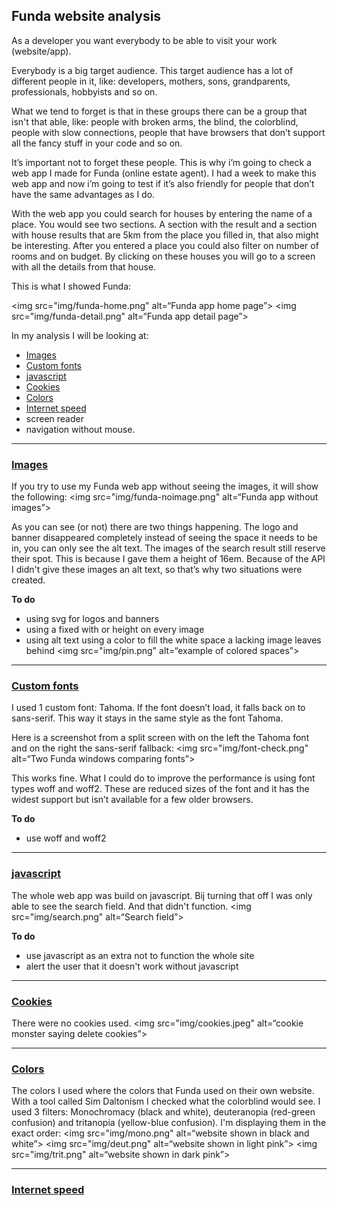 ## Funda website analysis

As a developer you want everybody to be able to visit your work (website/app).

Everybody is a big target audience. This target audience has a lot of different people in it, like: developers, mothers, sons, grandparents, professionals, hobbyists and so on.

What we tend to forget is that in these groups there can be a group that isn't that able, like: people with broken arms, the blind, the colorblind, people with slow connections, people that have browsers that don’t support all the fancy stuff in your code and so on.

It’s important not to forget these people. This is why i’m going to check a web app I made for Funda (online estate agent). I had a week to make this web app and now i’m going to test if it’s also friendly for people that don’t have the same advantages as I do.

With the web app you could search for houses by entering the name of a place. You would see two sections. A section with the result and a section with house results that are 5km from the place you filled in, that also might be interesting. After you entered a place you could also filter on number of rooms and on budget. By clicking on these houses you will go to a screen with all the details from that house.

This is what I showed Funda:

<img src="img/funda-home.png" alt=“Funda app home page”>
<img src="img/funda-detail.png" alt=“Funda app detail page”>

In my analysis I will be looking at:
+ [Images](#images)
+ [Custom fonts](#custom-fonts)
+ [javascript](#js)
+ [Cookies](#cookies)
+ [Colors](#colors)
+ [Internet speed](#int)
+ screen reader
+ navigation without mouse.

---

### [Images](#images)
If you try to use my Funda web app without seeing the images, it will show the following:
<img src="img/funda-noimage.png" alt=“Funda app without images”>

As you can see (or not) there are two things happening. The logo and banner disappeared completely instead of seeing the space it needs to be in, you can only see the alt text. The images of the search result still reserve their spot. This is because I gave them a height of 16em. Because of the API I didn't give these images an alt text, so that’s why two situations were created.

__To do__
+ using svg for logos and banners
+ using a fixed with or height on every image
+ using alt text
using a color to fill the white space a lacking image leaves behind
<img src="img/pin.png" alt=“example of colored spaces”>

---

### [Custom fonts](#custom-fonts)

I used 1 custom font: Tahoma. If the font doesn’t load, it falls back on to sans-serif. This way it stays in the same style as the font Tahoma.

Here is a screenshot from a split screen with on the left the Tahoma font and on the right the sans-serif fallback:
<img src="img/font-check.png" alt=“Two Funda windows comparing fonts”>

This works fine. What I could do to improve the performance is using font types woff and woff2. These are reduced sizes of the font and it has the widest support but isn’t available for a few older browsers.

__To do__
+ use woff and woff2

---

### [javascript](#js)

The whole web app was build on javascript. Bij turning that off I was only able to see the search field. And that didn't function.
<img src="img/search.png" alt=“Search field”>

__To do__
+ use javascript as an extra not to function the whole site
+ alert the user that it doesn't work without javascript


---

### [Cookies](#cookies)

There were no cookies used.
<img src="img/cookies.jpeg" alt=“cookie monster saying delete cookies”>

---

### [Colors](#colors)

The colors I used where the colors that Funda used on their own website. With a tool called Sim Daltonism I checked what the colorblind would see. I used 3 filters: Monochromacy (black and white), deuteranopia (red-green confusion) and tritanopia (yellow-blue confusion). I'm displaying them in the exact order:
<img src="img/mono.png" alt=“website shown in black and white”>
<img src="img/deut.png" alt=“website shown in light pink”>
<img src="img/trit.png" alt=“website shown in dark pink”>

---

### [Internet speed](#int)


